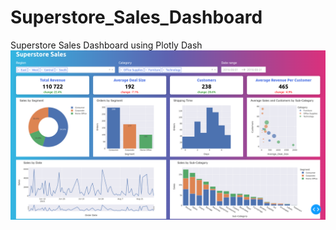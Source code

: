 # Superstore_Sales_Dashboard
Superstore Sales Dashboard using Plotly Dash
![alt text](https://github.com/AndreiKalinin/Superstore_Sales_Dashboard/blob/master/screenshot.png)
